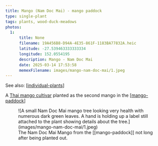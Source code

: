 ```yaml
---
title: Mango (Nam Doc Mai) - mango paddock
type: single-plant
tags: plants, wood-duck-meadows
photos:
  1:
      title: None
      filename: 19A456B8-D94A-4E35-861F-1183BA77832A.heic
      latitude: -27.539463333333334
      longitude: 152.0554195
      description: Mango - Nam Doc Mai
      date: 2025-03-14 17:53:58
      memexFilename: images/mango-nam-doc-mai/1.jpeg
---
```


See also: [[individual-plants]]

A [Thai mango cultivar](https://en.wikipedia.org/wiki/Nam_Dok_Mai) planted as the second mango in the [[mango-paddock]]

<figure markdown>
![A small Nam Doc Mai mango tree looking very health with numerous dark green leaves. A hand is holding up a label still attached to the plant showing details about the tree.](images/mango-nam-doc-mai/1.jpeg)
<figcaption>The Nam Doc Mai Mango from the [[mango-paddock]] not long after being planted out.</figcaption>
</figure>

[//begin]: # "Autogenerated link references for markdown compatibility"
[individual-plants]: individual-plants "Individual plants"
[mango-paddock]: ../mango-paddock "Mango paddock"
[//end]: # "Autogenerated link references"